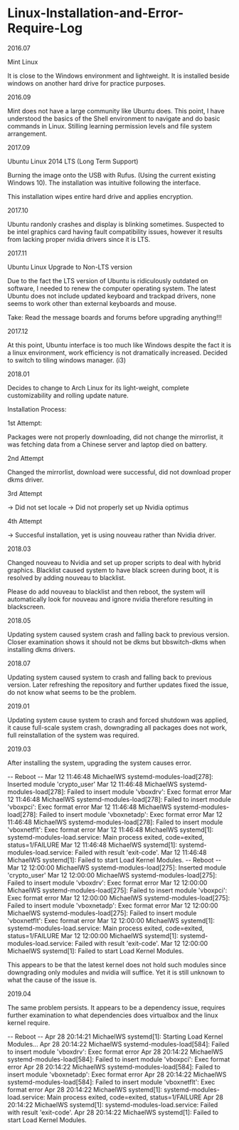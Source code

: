 # Linux-Installation-and-Error-Require-Log

2016.07

Mint Linux

It is close to the Windows environment and lightweight. It is installed beside windows on another hard drive for practice purposes. 

2016.09

Mint does not have a large community like Ubuntu does. This point, I have understood the basics of the Shell environment to navigate and do basic commands in Linux. Stilling learning permission levels and file system arrangement. 

2017.09

Ubuntu Linux 2014 LTS (Long Term Support)

Burning the image onto the USB with Rufus. (Using the current existing Windows 10). The installation was intuitive following the interface. 

This installation wipes entire hard drive and applies encryption. 

2017.10

Ubuntu randonly crashes and display is blinking sometimes. Suspected to be intel graphics card having fault compatibility issues, however it results from lacking proper nvidia drivers since it is LTS. 

2017.11

Ubuntu Linux Upgrade to Non-LTS version

Due to the fact the LTS version of Ubuntu is ridiculously outdated on software, I needed to renew the computer operating system. The latest Ubuntu does not include updated keyboard and trackpad drivers, none seems to work other than external keyboards and mouse. 

Take: Read the message boards and forums before upgrading anything!!!

2017.12

At this point, Ubuntu interface is too much like Windows despite the fact it is a linux environment, work efficiency is not dramatically increased. Decided to switch to tiling windows manager. (i3)

2018.01

Decides to change to Arch Linux for its light-weight, complete customizability and rolling update nature.

Installation Process:

1st Attempt:

Packages were not properly downloading, did not change the mirrorlist, it was fetching data from a Chinese server and laptop died on battery. 

2nd Attempt

Changed the mirrorlist, download were successful, did not download proper dkms driver.

3rd Attempt

-> Did not set locale
-> Did not properly set up Nvidia optimus

4th Attempt

-> Succesful installation, yet is using nouveau rather than Nvidia driver.


2018.03

Changed nouveau to Nvidia and set up proper scripts to deal with hybrid graphics. Blacklist caused system to have black screen during boot, it is resolved by adding nouveau to blacklist. 

Please do add nouveau to blacklist and then reboot, the system will automatically look for nouveau and ignore nvidia therefore resulting in blackscreen. 

2018.05

Updating system caused system crash and falling back to previous version. Closer examination shows it should not be dkms but bbswitch-dkms when installing dkms drivers. 

2018.07

Updating system caused system to crash and falling back to previous version. Later refreshing the repository and further updates fixed the issue, do not know what seems to be the problem. 

2019.01

Updating system cause system to crash and forced shutdown was applied, it cause full-scale system crash, downgrading all packages does not work, full reinstallation of the system was required. 

2019.03

After installing the system, upgrading the system causes error. 


-- Reboot --
Mar 12 11:46:48 MichaelWS systemd-modules-load[278]: Inserted module 'crypto_user'
Mar 12 11:46:48 MichaelWS systemd-modules-load[278]: Failed to insert module 'vboxdrv': Exec format error
Mar 12 11:46:48 MichaelWS systemd-modules-load[278]: Failed to insert module 'vboxpci': Exec format error
Mar 12 11:46:48 MichaelWS systemd-modules-load[278]: Failed to insert module 'vboxnetadp': Exec format error
Mar 12 11:46:48 MichaelWS systemd-modules-load[278]: Failed to insert module 'vboxnetflt': Exec format error
Mar 12 11:46:48 MichaelWS systemd[1]: systemd-modules-load.service: Main process exited, code=exited, status=1/FAILURE
Mar 12 11:46:48 MichaelWS systemd[1]: systemd-modules-load.service: Failed with result 'exit-code'.
Mar 12 11:46:48 MichaelWS systemd[1]: Failed to start Load Kernel Modules.
-- Reboot --
Mar 12 12:00:00 MichaelWS systemd-modules-load[275]: Inserted module 'crypto_user'
Mar 12 12:00:00 MichaelWS systemd-modules-load[275]: Failed to insert module 'vboxdrv': Exec format error
Mar 12 12:00:00 MichaelWS systemd-modules-load[275]: Failed to insert module 'vboxpci': Exec format error
Mar 12 12:00:00 MichaelWS systemd-modules-load[275]: Failed to insert module 'vboxnetadp': Exec format error
Mar 12 12:00:00 MichaelWS systemd-modules-load[275]: Failed to insert module 'vboxnetflt': Exec format error
Mar 12 12:00:00 MichaelWS systemd[1]: systemd-modules-load.service: Main process exited, code=exited, status=1/FAILURE
Mar 12 12:00:00 MichaelWS systemd[1]: systemd-modules-load.service: Failed with result 'exit-code'.
Mar 12 12:00:00 MichaelWS systemd[1]: Failed to start Load Kernel Modules.

This appears to be that the latest kernel does not hold such modules since downgrading only modules and nvidia will suffice. Yet it is still unknown to what the cause of the issue is.


2019.04

The same problem persists. It appears to be a dependency issue, requires further examination to what dependencies does virtualbox and the linux kernel require. 

-- Reboot --
Apr 28 20:14:21 MichaelWS systemd[1]: Starting Load Kernel Modules...
Apr 28 20:14:22 MichaelWS systemd-modules-load[584]: Failed to insert module 'vboxdrv': Exec format error
Apr 28 20:14:22 MichaelWS systemd-modules-load[584]: Failed to insert module 'vboxpci': Exec format error
Apr 28 20:14:22 MichaelWS systemd-modules-load[584]: Failed to insert module 'vboxnetadp': Exec format error
Apr 28 20:14:22 MichaelWS systemd-modules-load[584]: Failed to insert module 'vboxnetflt': Exec format error
Apr 28 20:14:22 MichaelWS systemd[1]: systemd-modules-load.service: Main process exited, code=exited, status=1/FAILURE
Apr 28 20:14:22 MichaelWS systemd[1]: systemd-modules-load.service: Failed with result 'exit-code'.
Apr 28 20:14:22 MichaelWS systemd[1]: Failed to start Load Kernel Modules.








